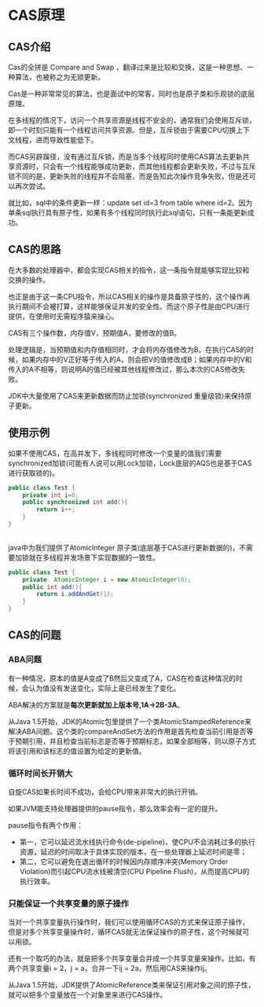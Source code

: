 # CAS原理

## CAS介绍

Cas的全拼是 Compare and Swap ，翻译过来是比较和交换，这是一种思想、一种算法，也被称之为无锁更新。

Cas是一种非常常见的算法，也是面试中的常客，同时也是原子类和乐观锁的底层原理。

在多线程的情况下，访问一个共享资源是线程不安全的，通常我们会使用互斥锁，即一个时刻只能有一个线程访问共享资源。但是，互斥锁由于需要CPU切换上下文线程，进而导致性能低下。

而CAS另辟蹊径，没有通过互斥锁，而是当多个线程同时使用CAS算法去更新共享资源时，只会有一个线程能够成功更新，而其他线程都会更新失败，不过与互斥锁不同的是，更新失败的线程并不会阻塞，而是告知此次操作竞争失败，但是还可以再次尝试。

就比如，sql中的条件更新一样：update set id=3 from table where id=2。因为单条sql执行具有原子性，如果有多个线程同时执行此sql语句，只有一条能更新成功。

## CAS的思路

在大多数的处理器中，都会实现CAS相关的指令，这一条指令就能够实现比较和交换的操作。

也正是由于这一条CPU指令，所以CAS相关的操作是具备原子性的，这个操作再执行期间不会被打算，这样能够保证并发的安全性。而这个原子性是由CPU进行提供，在使用时无需程序猿来操心。

CAS有三个操作数，内存值V，预期值A，要修改的值B。

处理逻辑是，当预期值和内存值相同时，才会将内存值修改为B。在执行CAS的时候，如果内存中的V正好等于传入的A，则会把V的值修改成B；如果内存中的V和传入的A不相等，则说明A的值已经被其他线程修改过，那么本次的CAS修改失败。

JDK中大量使用了CAS来更新数据而防止加锁(synchronized 重量级锁)来保持原子更新。

## 使用示例

如果不使用CAS，在高并发下，多线程同时修改一个变量的值我们需要synchronized加锁(可能有人说可以用Lock加锁，Lock底层的AQS也是基于CAS进行获取锁的)。

```java
public class Test {
    private int i=0;
    public synchronized int add(){
        return i++;
    }
}
    
```

java中为我们提供了AtomicInteger 原子类(底层基于CAS进行更新数据的)，不需要加锁就在多线程并发场景下实现数据的一致性。

```java
public class Test {
    private  AtomicInteger i = new AtomicInteger(0);
    public int add(){
        return i.addAndGet(1);
    }
}    
```

## CAS的问题

### ABA问题

有一种情况，原本的值是A变成了B然后又变成了A，CAS在检查这种情况的时候，会认为值没有发送变化，实际上是已经发生了变化。

ABA解决的方案就是**每次更新就加上版本号,1A->2B-3A**。

从Java 1.5开始，JDK的Atomic包里提供了一个类AtomicStampedReference来解决ABA问题。这个类的compareAndSet方法的作用是首先检查当前引用是否等于预期引用，并且检查当前标志是否等于预期标志，如果全部相等，则以原子方式将该引用和该标志的值设置为给定的更新值。

### 循环时间长开销大

自旋CAS如果长时间不成功，会给CPU带来非常大的执行开销。

如果JVM能支持处理器提供的pause指令，那么效率会有一定的提升。

pause指令有两个作用：

+ 第一，它可以延迟流水线执行命令(de-pipeline)，使CPU不会消耗过多的执行资源，延迟的时间取决于具体实现的版本，在一些处理器上延迟时间是零；
+ 第二，它可以避免在退出循环的时候因内存顺序冲突(Memory Order Violation)而引起CPU流水线被清空(CPU Pipeline Flush)，从而提高CPU的执行效率。

### 只能保证一个共享变量的原子操作

当对一个共享变量执行操作时，我们可以使用循环CAS的方式来保证原子操作，但是对多个共享变量操作时，循环CAS就无法保证操作的原子性，这个时候就可以用锁。

还有一个取巧的办法，就是把多个共享变量合并成一个共享变量来操作。比如，有两个共享变量i = 2，j = a，合并一下ij = 2a，然后用CAS来操作ij。

从Java 1.5开始，JDK提供了AtomicReference类来保证引用对象之间的原子性，就可以把多个变量放在一个对象里来进行CAS操作。

